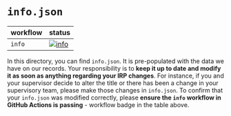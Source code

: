 # `info.json`

| workflow | status |
| - | - |
| `info` | [![info](https://github.com/ese-msc-2021/irp-ty221/actions/workflows/info.yml/badge.svg)](https://github.com/ese-msc-2021/irp-ty221/actions/workflows/info.yml) |

In this directory, you can find `info.json`. It is pre-populated with the data we have on our records. Your responsibility is to **keep it up to date and modify it as soon as anything regarding your IRP changes**. For instance, if you and your supervisor decide to alter the title or there has been a change in your supervisory team, please make those changes in `info.json`. To confirm that your `info.json` was modified correctly, please **ensure the `info` workflow in GitHub Actions is passing** - workflow badge in the table above.
